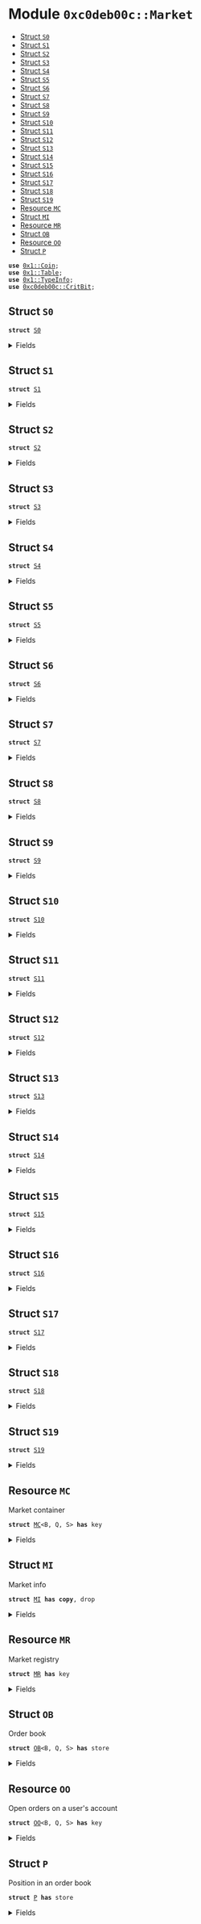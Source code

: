
<a name="0xc0deb00c_Market"></a>

# Module `0xc0deb00c::Market`



-  [Struct `S0`](#0xc0deb00c_Market_S0)
-  [Struct `S1`](#0xc0deb00c_Market_S1)
-  [Struct `S2`](#0xc0deb00c_Market_S2)
-  [Struct `S3`](#0xc0deb00c_Market_S3)
-  [Struct `S4`](#0xc0deb00c_Market_S4)
-  [Struct `S5`](#0xc0deb00c_Market_S5)
-  [Struct `S6`](#0xc0deb00c_Market_S6)
-  [Struct `S7`](#0xc0deb00c_Market_S7)
-  [Struct `S8`](#0xc0deb00c_Market_S8)
-  [Struct `S9`](#0xc0deb00c_Market_S9)
-  [Struct `S10`](#0xc0deb00c_Market_S10)
-  [Struct `S11`](#0xc0deb00c_Market_S11)
-  [Struct `S12`](#0xc0deb00c_Market_S12)
-  [Struct `S13`](#0xc0deb00c_Market_S13)
-  [Struct `S14`](#0xc0deb00c_Market_S14)
-  [Struct `S15`](#0xc0deb00c_Market_S15)
-  [Struct `S16`](#0xc0deb00c_Market_S16)
-  [Struct `S17`](#0xc0deb00c_Market_S17)
-  [Struct `S18`](#0xc0deb00c_Market_S18)
-  [Struct `S19`](#0xc0deb00c_Market_S19)
-  [Resource `MC`](#0xc0deb00c_Market_MC)
-  [Struct `MI`](#0xc0deb00c_Market_MI)
-  [Resource `MR`](#0xc0deb00c_Market_MR)
-  [Struct `OB`](#0xc0deb00c_Market_OB)
-  [Resource `OO`](#0xc0deb00c_Market_OO)
-  [Struct `P`](#0xc0deb00c_Market_P)


<pre><code><b>use</b> <a href="../../../build/AptosFramework/docs/Coin.md#0x1_Coin">0x1::Coin</a>;
<b>use</b> <a href="../../../build/AptosFramework/docs/Table.md#0x1_Table">0x1::Table</a>;
<b>use</b> <a href="../../../build/AptosFramework/docs/TypeInfo.md#0x1_TypeInfo">0x1::TypeInfo</a>;
<b>use</b> <a href="CritBit.md#0xc0deb00c_CritBit">0xc0deb00c::CritBit</a>;
</code></pre>



<a name="0xc0deb00c_Market_S0"></a>

## Struct `S0`



<pre><code><b>struct</b> <a href="Market.md#0xc0deb00c_Market_S0">S0</a>
</code></pre>



<details>
<summary>Fields</summary>


<dl>
<dt>
<code>dummy_field: bool</code>
</dt>
<dd>

</dd>
</dl>


</details>

<a name="0xc0deb00c_Market_S1"></a>

## Struct `S1`



<pre><code><b>struct</b> <a href="Market.md#0xc0deb00c_Market_S1">S1</a>
</code></pre>



<details>
<summary>Fields</summary>


<dl>
<dt>
<code>dummy_field: bool</code>
</dt>
<dd>

</dd>
</dl>


</details>

<a name="0xc0deb00c_Market_S2"></a>

## Struct `S2`



<pre><code><b>struct</b> <a href="Market.md#0xc0deb00c_Market_S2">S2</a>
</code></pre>



<details>
<summary>Fields</summary>


<dl>
<dt>
<code>dummy_field: bool</code>
</dt>
<dd>

</dd>
</dl>


</details>

<a name="0xc0deb00c_Market_S3"></a>

## Struct `S3`



<pre><code><b>struct</b> <a href="Market.md#0xc0deb00c_Market_S3">S3</a>
</code></pre>



<details>
<summary>Fields</summary>


<dl>
<dt>
<code>dummy_field: bool</code>
</dt>
<dd>

</dd>
</dl>


</details>

<a name="0xc0deb00c_Market_S4"></a>

## Struct `S4`



<pre><code><b>struct</b> <a href="Market.md#0xc0deb00c_Market_S4">S4</a>
</code></pre>



<details>
<summary>Fields</summary>


<dl>
<dt>
<code>dummy_field: bool</code>
</dt>
<dd>

</dd>
</dl>


</details>

<a name="0xc0deb00c_Market_S5"></a>

## Struct `S5`



<pre><code><b>struct</b> <a href="Market.md#0xc0deb00c_Market_S5">S5</a>
</code></pre>



<details>
<summary>Fields</summary>


<dl>
<dt>
<code>dummy_field: bool</code>
</dt>
<dd>

</dd>
</dl>


</details>

<a name="0xc0deb00c_Market_S6"></a>

## Struct `S6`



<pre><code><b>struct</b> <a href="Market.md#0xc0deb00c_Market_S6">S6</a>
</code></pre>



<details>
<summary>Fields</summary>


<dl>
<dt>
<code>dummy_field: bool</code>
</dt>
<dd>

</dd>
</dl>


</details>

<a name="0xc0deb00c_Market_S7"></a>

## Struct `S7`



<pre><code><b>struct</b> <a href="Market.md#0xc0deb00c_Market_S7">S7</a>
</code></pre>



<details>
<summary>Fields</summary>


<dl>
<dt>
<code>dummy_field: bool</code>
</dt>
<dd>

</dd>
</dl>


</details>

<a name="0xc0deb00c_Market_S8"></a>

## Struct `S8`



<pre><code><b>struct</b> <a href="Market.md#0xc0deb00c_Market_S8">S8</a>
</code></pre>



<details>
<summary>Fields</summary>


<dl>
<dt>
<code>dummy_field: bool</code>
</dt>
<dd>

</dd>
</dl>


</details>

<a name="0xc0deb00c_Market_S9"></a>

## Struct `S9`



<pre><code><b>struct</b> <a href="Market.md#0xc0deb00c_Market_S9">S9</a>
</code></pre>



<details>
<summary>Fields</summary>


<dl>
<dt>
<code>dummy_field: bool</code>
</dt>
<dd>

</dd>
</dl>


</details>

<a name="0xc0deb00c_Market_S10"></a>

## Struct `S10`



<pre><code><b>struct</b> <a href="Market.md#0xc0deb00c_Market_S10">S10</a>
</code></pre>



<details>
<summary>Fields</summary>


<dl>
<dt>
<code>dummy_field: bool</code>
</dt>
<dd>

</dd>
</dl>


</details>

<a name="0xc0deb00c_Market_S11"></a>

## Struct `S11`



<pre><code><b>struct</b> <a href="Market.md#0xc0deb00c_Market_S11">S11</a>
</code></pre>



<details>
<summary>Fields</summary>


<dl>
<dt>
<code>dummy_field: bool</code>
</dt>
<dd>

</dd>
</dl>


</details>

<a name="0xc0deb00c_Market_S12"></a>

## Struct `S12`



<pre><code><b>struct</b> <a href="Market.md#0xc0deb00c_Market_S12">S12</a>
</code></pre>



<details>
<summary>Fields</summary>


<dl>
<dt>
<code>dummy_field: bool</code>
</dt>
<dd>

</dd>
</dl>


</details>

<a name="0xc0deb00c_Market_S13"></a>

## Struct `S13`



<pre><code><b>struct</b> <a href="Market.md#0xc0deb00c_Market_S13">S13</a>
</code></pre>



<details>
<summary>Fields</summary>


<dl>
<dt>
<code>dummy_field: bool</code>
</dt>
<dd>

</dd>
</dl>


</details>

<a name="0xc0deb00c_Market_S14"></a>

## Struct `S14`



<pre><code><b>struct</b> <a href="Market.md#0xc0deb00c_Market_S14">S14</a>
</code></pre>



<details>
<summary>Fields</summary>


<dl>
<dt>
<code>dummy_field: bool</code>
</dt>
<dd>

</dd>
</dl>


</details>

<a name="0xc0deb00c_Market_S15"></a>

## Struct `S15`



<pre><code><b>struct</b> <a href="Market.md#0xc0deb00c_Market_S15">S15</a>
</code></pre>



<details>
<summary>Fields</summary>


<dl>
<dt>
<code>dummy_field: bool</code>
</dt>
<dd>

</dd>
</dl>


</details>

<a name="0xc0deb00c_Market_S16"></a>

## Struct `S16`



<pre><code><b>struct</b> <a href="Market.md#0xc0deb00c_Market_S16">S16</a>
</code></pre>



<details>
<summary>Fields</summary>


<dl>
<dt>
<code>dummy_field: bool</code>
</dt>
<dd>

</dd>
</dl>


</details>

<a name="0xc0deb00c_Market_S17"></a>

## Struct `S17`



<pre><code><b>struct</b> <a href="Market.md#0xc0deb00c_Market_S17">S17</a>
</code></pre>



<details>
<summary>Fields</summary>


<dl>
<dt>
<code>dummy_field: bool</code>
</dt>
<dd>

</dd>
</dl>


</details>

<a name="0xc0deb00c_Market_S18"></a>

## Struct `S18`



<pre><code><b>struct</b> <a href="Market.md#0xc0deb00c_Market_S18">S18</a>
</code></pre>



<details>
<summary>Fields</summary>


<dl>
<dt>
<code>dummy_field: bool</code>
</dt>
<dd>

</dd>
</dl>


</details>

<a name="0xc0deb00c_Market_S19"></a>

## Struct `S19`



<pre><code><b>struct</b> <a href="Market.md#0xc0deb00c_Market_S19">S19</a>
</code></pre>



<details>
<summary>Fields</summary>


<dl>
<dt>
<code>dummy_field: bool</code>
</dt>
<dd>

</dd>
</dl>


</details>

<a name="0xc0deb00c_Market_MC"></a>

## Resource `MC`

Market container


<pre><code><b>struct</b> <a href="Market.md#0xc0deb00c_Market_MC">MC</a>&lt;B, Q, S&gt; <b>has</b> key
</code></pre>



<details>
<summary>Fields</summary>


<dl>
<dt>
<code>ob: <a href="Market.md#0xc0deb00c_Market_OB">Market::OB</a>&lt;B, Q, S&gt;</code>
</dt>
<dd>
 Order book
</dd>
</dl>


</details>

<a name="0xc0deb00c_Market_MI"></a>

## Struct `MI`

Market info


<pre><code><b>struct</b> <a href="Market.md#0xc0deb00c_Market_MI">MI</a> <b>has</b> <b>copy</b>, drop
</code></pre>



<details>
<summary>Fields</summary>


<dl>
<dt>
<code>b: <a href="../../../build/AptosFramework/docs/TypeInfo.md#0x1_TypeInfo_TypeInfo">TypeInfo::TypeInfo</a></code>
</dt>
<dd>
 Base CoinType TypeInfo
</dd>
<dt>
<code>q: <a href="../../../build/AptosFramework/docs/TypeInfo.md#0x1_TypeInfo_TypeInfo">TypeInfo::TypeInfo</a></code>
</dt>
<dd>
 Quote CoinType TypeInfo
</dd>
<dt>
<code>s: u8</code>
</dt>
<dd>
 Scale
</dd>
</dl>


</details>

<a name="0xc0deb00c_Market_MR"></a>

## Resource `MR`

Market registry


<pre><code><b>struct</b> <a href="Market.md#0xc0deb00c_Market_MR">MR</a> <b>has</b> key
</code></pre>



<details>
<summary>Fields</summary>


<dl>
<dt>
<code>t: <a href="../../../build/AptosFramework/docs/Table.md#0x1_Table_Table">Table::Table</a>&lt;<a href="Market.md#0xc0deb00c_Market_MI">Market::MI</a>, <b>address</b>&gt;</code>
</dt>
<dd>
 Table from <code><a href="Market.md#0xc0deb00c_Market_MI">MI</a></code> to address hosting the corresponding <code><a href="Market.md#0xc0deb00c_Market_MC">MC</a></code>
</dd>
</dl>


</details>

<a name="0xc0deb00c_Market_OB"></a>

## Struct `OB`

Order book


<pre><code><b>struct</b> <a href="Market.md#0xc0deb00c_Market_OB">OB</a>&lt;B, Q, S&gt; <b>has</b> store
</code></pre>



<details>
<summary>Fields</summary>


<dl>
<dt>
<code>a: <a href="CritBit.md#0xc0deb00c_CritBit_CB">CritBit::CB</a>&lt;<a href="Market.md#0xc0deb00c_Market_P">Market::P</a>&gt;</code>
</dt>
<dd>
 Asks
</dd>
<dt>
<code>b: <a href="CritBit.md#0xc0deb00c_CritBit_CB">CritBit::CB</a>&lt;<a href="Market.md#0xc0deb00c_Market_P">Market::P</a>&gt;</code>
</dt>
<dd>
 Bids
</dd>
<dt>
<code>s: u8</code>
</dt>
<dd>
 Scale
</dd>
</dl>


</details>

<a name="0xc0deb00c_Market_OO"></a>

## Resource `OO`

Open orders on a user's account


<pre><code><b>struct</b> <a href="Market.md#0xc0deb00c_Market_OO">OO</a>&lt;B, Q, S&gt; <b>has</b> key
</code></pre>



<details>
<summary>Fields</summary>


<dl>
<dt>
<code>a: <a href="CritBit.md#0xc0deb00c_CritBit_CB">CritBit::CB</a>&lt;u64&gt;</code>
</dt>
<dd>
 Asks
</dd>
<dt>
<code>b: <a href="CritBit.md#0xc0deb00c_CritBit_CB">CritBit::CB</a>&lt;u64&gt;</code>
</dt>
<dd>
 Bids
</dd>
<dt>
<code>b_c: <a href="../../../build/AptosFramework/docs/Coin.md#0x1_Coin_Coin">Coin::Coin</a>&lt;B&gt;</code>
</dt>
<dd>
 Base coins
</dd>
<dt>
<code>b_a: u64</code>
</dt>
<dd>
 Base coins available to withdraw
</dd>
<dt>
<code>q_c: <a href="../../../build/AptosFramework/docs/Coin.md#0x1_Coin_Coin">Coin::Coin</a>&lt;Q&gt;</code>
</dt>
<dd>
 Quote coins
</dd>
<dt>
<code>q_a: u64</code>
</dt>
<dd>
 Quote coins available to withdraw
</dd>
</dl>


</details>

<a name="0xc0deb00c_Market_P"></a>

## Struct `P`

Position in an order book


<pre><code><b>struct</b> <a href="Market.md#0xc0deb00c_Market_P">P</a> <b>has</b> store
</code></pre>



<details>
<summary>Fields</summary>


<dl>
<dt>
<code>s: u64</code>
</dt>
<dd>
 Size of position, in base coin subunits. Corresponds to
 <code>AptosFramework::Coin::Coin.value</code>
</dd>
<dt>
<code>a: <b>address</b></code>
</dt>
<dd>
 Address
</dd>
</dl>


</details>
